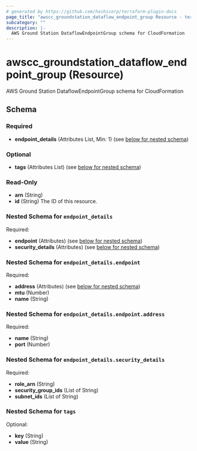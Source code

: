 ```yaml
---
# generated by https://github.com/hashicorp/terraform-plugin-docs
page_title: "awscc_groundstation_dataflow_endpoint_group Resource - terraform-provider-awscc"
subcategory: ""
description: |-
  AWS Ground Station DataflowEndpointGroup schema for CloudFormation
---
```


# awscc_groundstation_dataflow_endpoint_group (Resource)

AWS Ground Station DataflowEndpointGroup schema for CloudFormation



<!-- schema generated by tfplugindocs -->
## Schema

### Required

- **endpoint_details** (Attributes List, Min: 1) (see [below for nested schema](#nestedatt--endpoint_details))

### Optional

- **tags** (Attributes List) (see [below for nested schema](#nestedatt--tags))

### Read-Only

- **arn** (String)
- **id** (String) The ID of this resource.

<a id="nestedatt--endpoint_details"></a>
### Nested Schema for `endpoint_details`

Required:

- **endpoint** (Attributes) (see [below for nested schema](#nestedatt--endpoint_details--endpoint))
- **security_details** (Attributes) (see [below for nested schema](#nestedatt--endpoint_details--security_details))

<a id="nestedatt--endpoint_details--endpoint"></a>
### Nested Schema for `endpoint_details.endpoint`

Required:

- **address** (Attributes) (see [below for nested schema](#nestedatt--endpoint_details--endpoint--address))
- **mtu** (Number)
- **name** (String)

<a id="nestedatt--endpoint_details--endpoint--address"></a>
### Nested Schema for `endpoint_details.endpoint.address`

Required:

- **name** (String)
- **port** (Number)



<a id="nestedatt--endpoint_details--security_details"></a>
### Nested Schema for `endpoint_details.security_details`

Required:

- **role_arn** (String)
- **security_group_ids** (List of String)
- **subnet_ids** (List of String)



<a id="nestedatt--tags"></a>
### Nested Schema for `tags`

Optional:

- **key** (String)
- **value** (String)



